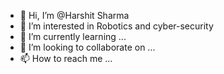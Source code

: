 - 👋 Hi, I’m @Harshit Sharma
- 👀 I’m interested in Robotics and cyber-security
- 🌱 I’m currently learning ...
- 💞️ I’m looking to collaborate on ...
- 📫 How to reach me ...

<!---
Zhedac/Zhedac is a ✨ special ✨ repository because its `README.md` (this file) appears on your GitHub profile.
You can click the Preview link to take a look at your changes.
--->

